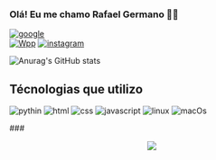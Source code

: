 ### Olá! Eu me chamo Rafael Germano 👲🏻
[![google](https://img.shields.io/badge/Gmail-D14836?style=for-thezzz-badge&logo=gmail&logoColor=white)](mailto:rafalgermanojapa@gmail.com)<br>
[![Wpp](https://img.shields.io/badge/WhatsApp-25D366?style=for-the-badge&logo=whatsapp&logoColor=white)](https://wa.me/5516994180070)
[![instagram](https://img.shields.io/badge/Instagram-E4405F?style=for-the-badge&logo=instagram&logoColor=white)](https://www.instagram.com/rafaelljapa/)


![Anurag's GitHub stats](https://github-readme-stats.vercel.app/api?username=vrDante016&show_icons=true&theme=dracula)


## Técnologias que utilizo
![pythin](https://img.shields.io/badge/Python-14354C?style=for-the-badge&logo=python&logoColor=yellow)
![html](https://img.shields.io/badge/HTML-239120?style=for-the-badge&logo=html5&logoColor=white)
![css](https://img.shields.io/badge/CSS-239120?&style=for-the-badge&logo=css3&logoColor=black)
![javascript](https://img.shields.io/badge/JavaScript-F7DF1E?style=for-the-badge&logo=javascript&logoColor=black)
![linux](https://img.shields.io/badge/Ubuntu-E95420?style=for-the-badge&logo=ubuntu&logoColor=white)
![macOs](https://img.shields.io/badge/mac%20os-000000?style=for-the-badge&logo=apple&logoColor=white)


###<style>
    .guts{
        border: px solid #ccc;
            padding: 1px;
            text-align: center;
    }
    .guts2{
        width: 100%; /* Ajusta a largura da imagem para ocupar 100% da largura da div */
            height: auto;
    }

</style>
<div class='guts'>
<img clas ='gust2' src=https://pbs.twimg.com/media/FL5HOXTXMAIHFcG?format=jpg&name=small>
</div>
